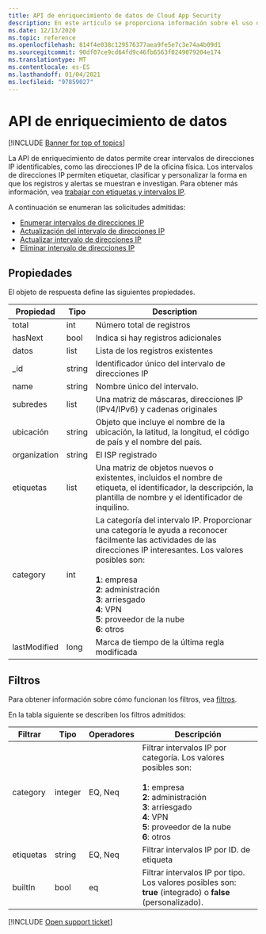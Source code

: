 ```yaml
---
title: API de enriquecimiento de datos de Cloud App Security
description: En este artículo se proporciona información sobre el uso de la API de enriquecimiento de datos.
ms.date: 12/13/2020
ms.topic: reference
ms.openlocfilehash: 814f4e038c129576377aea9fe5e7c3e74a4b09d1
ms.sourcegitcommit: 90df07ce9cd64fd9c46fb6563f0249079204e174
ms.translationtype: MT
ms.contentlocale: es-ES
ms.lasthandoff: 01/04/2021
ms.locfileid: "97859027"
---
```

# <a name="data-enrichment-api"></a>API de enriquecimiento de datos

[!INCLUDE [Banner for top of topics](includes/banner.md)]

La API de enriquecimiento de datos permite crear intervalos de direcciones IP identificables, como las direcciones IP de la oficina física. Los intervalos de direcciones IP permiten etiquetar, clasificar y personalizar la forma en que los registros y alertas se muestran e investigan. Para obtener más información, vea [trabajar con etiquetas y intervalos IP](ip-tags.md).

A continuación se enumeran las solicitudes admitidas:

- [Enumerar intervalos de direcciones IP](api-data-enrichment-list.md)
- [Actualización del intervalo de direcciones IP](api-data-enrichment-create.md)
- [Actualizar intervalo de direcciones IP](api-data-enrichment-update.md)
- [Eliminar intervalo de direcciones IP](api-data-enrichment-delete.md)

## <a name="properties"></a>Propiedades

El objeto de respuesta define las siguientes propiedades.

| Propiedad | Tipo | Description |
| --- | --- | --- |
| total | int | Número total de registros |
| hasNext | bool | Indica si hay registros adicionales |
| datos | list | Lista de los registros existentes |
| _id | string | Identificador único del intervalo de direcciones IP |
| name | string | Nombre único del intervalo. |
| subredes | list | Una matriz de máscaras, direcciones IP (IPv4/IPv6) y cadenas originales |
| ubicación | string | Objeto que incluye el nombre de la ubicación, la latitud, la longitud, el código de país y el nombre del país. |
| organization | string | El ISP registrado |
| etiquetas| list | Una matriz de objetos nuevos o existentes, incluidos el nombre de etiqueta, el identificador, la descripción, la plantilla de nombre y el identificador de inquilino. |
| category | int | La categoría del intervalo IP. Proporcionar una categoría le ayuda a reconocer fácilmente las actividades de las direcciones IP interesantes. Los valores posibles son:<br /><br />**1**: empresa<br />**2**: administración<br />**3**: arriesgado<br />**4**: VPN<br />**5**: proveedor de la nube<br />**6**: otros |
| lastModified | long | Marca de tiempo de la última regla modificada |

## <a name="filters"></a>Filtros

Para obtener información sobre cómo funcionan los filtros, vea [filtros](api-introduction.md#filters).

En la tabla siguiente se describen los filtros admitidos:

| Filtrar | Tipo | Operadores | Descripción |
| --- | --- | --- | --- |
| category | integer | EQ, Neq | Filtrar intervalos IP por categoría. Los valores posibles son:<br /><br />**1**: empresa<br />**2**: administración<br />**3**: arriesgado<br />**4**: VPN<br />**5**: proveedor de la nube<br />**6**: otros |
| etiquetas | string | EQ, Neq | Filtrar intervalos IP por ID. de etiqueta |
| builtIn | bool | eq | Filtrar intervalos IP por tipo. Los valores posibles son: **true** (integrado) o **false** (personalizado). |

[!INCLUDE [Open support ticket](includes/support.md)]
